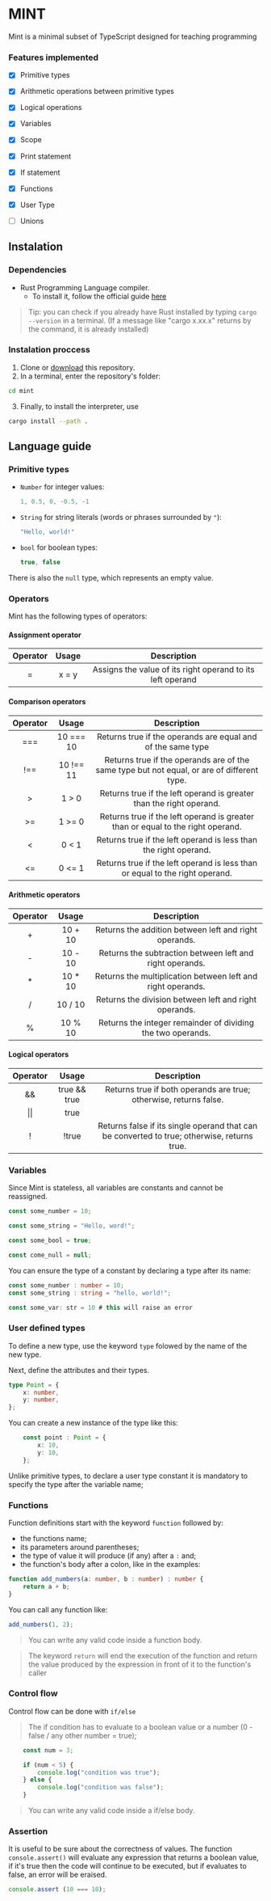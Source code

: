 # MINT

Mint is a minimal subset of TypeScript designed for teaching programming

### Features implemented

- [x] Primitive types
- [x] Arithmetic operations between primitive types
- [x] Logical operations
- [x] Variables
- [x] Scope
- [x] Print statement
- [x] If statement
- [x] Functions
- [x] User Type
- [ ] Unions


## Instalation

### Dependencies

- Rust Programming Language compiler.
  - To install it, follow the official guide [here](https://www.rust-lang.org/tools/install)

> Tip: you can check if you already have Rust installed by typing `cargo --version` in a terminal.
> (If a message like "cargo x.xx.x" returns by the command, it is already installed)

### Instalation proccess

1. Clone or [download](https://github.com/deelefrati/mint.git) this repository.
2. In a terminal, enter the repository's folder:

```bash
cd mint
```

3. Finally, to install the interpreter, use

```bash
cargo install --path .
```

## Language guide

### Primitive types

- `Number` for integer values:

  ```typescript
  1, 0.5, 0, -0.5, -1
  ```

- `String` for string literals (words or phrases surrounded by `"`):

  ```typescript
  "Hello, world!"
  ```

- `bool` for boolean types:

  ```typescript
  true, false
  ```
There is also the `null` type, which represents an empty value.

### Operators
Mint has the following types of operators:

#### Assignment operator
| Operator  | Usage | Description |
| :-----: | :-----: | :----------: |
| = | x = y |  Assigns the value of its right operand to its left operand|

#### Comparison operators
| Operator  | Usage | Description |
|:-----: | :-----: | :----------: |
|=== | 10 === 10 | Returns true if the operands are equal and of the same type |
|!== | 10 !== 11 | Returns true if the operands are of the same type but not equal, or are of different type. |
|>   | 1 > 0     | Returns true if the left operand is greater than the right operand.|
|>=  | 1 >= 0    | Returns true if the left operand is greater than or equal to the right operand. 	 |
|<   | 0 < 1     | Returns true if the left operand is less than the right operand.  |
|<=  | 0 <= 1    | Returns true if the left operand is less than or equal to the right operand. |

#### Arithmetic operators
| Operator  | Usage | Description |
|:-----: | :-----: | :----------: |
|+ | 10 + 10 | Returns the addition between left and right operands.|
|- | 10 - 10 | Returns the subtraction between left and right operands.|
|* | 10 * 10 | Returns the multiplication between left and right operands.|
|/ | 10 / 10 | Returns the division between left and right operands.|
|% | 10 % 10 | Returns the integer remainder of dividing the two operands.  |

#### Logical operators
| Operator  | Usage | Description |
|:-----: | :-----: | :----------: |
|&& | true && true    | Returns true if both operands are true; otherwise, returns false. |
|\|\| | true || false | Returns true if either operand is true; if both are false, returns false. |
|!  | !true           | Returns false if its single operand that can be converted to true; otherwise, returns true. |

### Variables

Since Mint is stateless, all variables are constants and cannot be reassigned. 

```typescript
const some_number = 10;

const some_string = "Hello, word!";

const some_bool = true; 

const come_null = null;
```

You can ensure the type of a constant by declaring a type after its name:

```typescript
const some_number : number = 10;
const some_string : string = "hello, world!";

const some_var: str = 10 # this will raise an error
```

### User defined types

To define a new type, use the keyword `type` folowed by the name of the new type.

Next, define the attributes and their types.

```typescript
type Point = {
    x: number,
    y: number,
};
```

You can create a new instance of the type like this: 


```typescript
    const point : Point = {
        x: 10,
        y: 10,
    };
```

Unlike primitive types, to declare a user type constant it is mandatory to specify the type after the variable name;

### Functions

Function definitions start with the keyword `function` followed by:

- the functions name;
- its parameters around parentheses;
- the type of value it will produce (if any) after a `:` and;
- the function's body after a colon, like in the examples:

```typescript
function add_numbers(a: number, b : number) : number {
    return a + b;
}
```

You can call any function like:

```typescript
add_numbers(1, 2);
```

> You can write any valid code inside a function body.

> The keyword `return` will end the execution of the function and return the value produced by the expression in front of it to the function's caller

### Control flow

Control flow can be done with `if/else`

> The if condition has to evaluate to a boolean value or a number (0 - false / any other number = true);

```typescript
    const num = 3;

    if (num < 5) {
        console.log("condition was true");
    } else {
        console.log("condition was false");
    }
```

> You can write any valid code inside a if/else body.

### Assertion

It is useful to be sure about the correctness of values. The function `console.assert()` will evaluate any expression that returns a boolean value, if it's true then the code will continue to be executed, but if evaluates to false, an error will be eraised.

```typescript
console.assert (10 === 10);
```

